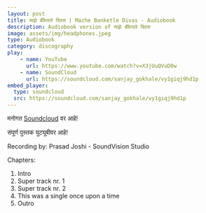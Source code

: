 ```yaml
---
layout: post
title: माझे बँकेतले दिवस | Mazhe Banketle Divas - Audiobook
description: Audiobook version of माझे बँकेतले दिवस
image: assets/img/headphones.jpeg
type: Audiobook
category: discography
play:
    - name: YouTube
      url: https://www.youtube.com/watch?v=X3jUuQVuD0w
    - name: SoundCloud
      url: https://soundcloud.com/sanjay_gokhale/vy1giqj9hd1p
embed_player:
  type: soundcloud
  src: https://soundcloud.com/sanjay_gokhale/vy1giqj9hd1p
---
```


मनोगत [Soundcloud](https://soundcloud.com/sanjay_gokhale/vy1giqj9hd1p) वर आहे! 

संपूर्ण पुस्तक युट्यूबीवर आहे!

Recording by: Prasad Joshi - SoundVision Studio

Chapters:
1. Intro
1. Super track nr. 1
1. Super track nr. 2
1. This was a single once upon a time
1. Outro